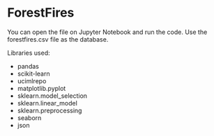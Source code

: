 # ForestFires
You can open the file on Jupyter Notebook and run the code. Use the forestfires.csv file as the database. 

Libraries used:
* pandas
* scikit-learn
* ucimlrepo
* matplotlib.pyplot
* sklearn.model_selection
* sklearn.linear_model
* sklearn.preprocessing
* seaborn
* json

